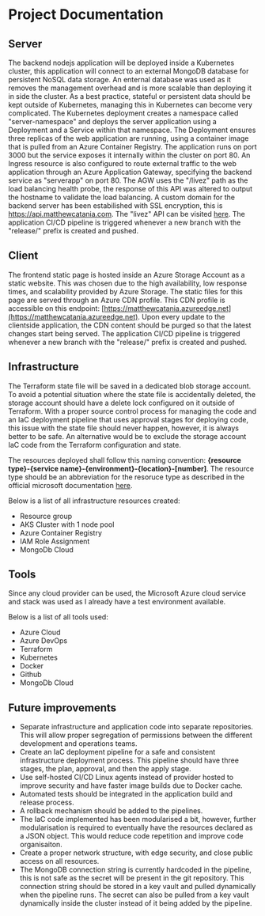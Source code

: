 # Project Documentation

## Server
The backend nodejs application will be deployed inside a Kubernetes cluster, this application will connect to an external MongoDB database for persistent NoSQL data storage. An enternal database was used as it removes the management overhead and is more scalable than deploying it in side the cluster. As a best practice, stateful or persistent data should be kept outside of Kubernetes, managing this in Kubernetes can become very complicated. The Kubernetes deployment creates a namespace called "server-namespace" and deploys the server application using a Deployment and a Service within that namespace. The Deployment ensures three replicas of the web application are running, using a container image that is pulled from an Azure Container Registry. The application runs on port 3000 but the service exposes it internally within the cluster on port 80. An Ingress resource is also configured to route external traffic to the web application through an Azure Application Gateway, specifying the backend service as "serverapp" on port 80. The AGW uses the "/livez" path as the load balancing health probe, the response of this API was altered to output the hostname to validate the load balancing. A custom domain for the backend server has been estabilished with SSL encryption, this is https://api.matthewcatania.com. The "livez" API can be visited [here](https://api.matthewcatania.com/livez). The application CI/CD pipeline is triggered whenever a new branch with the "release/" prefix is created and pushed.

## Client
The frontend static page is hosted inside an Azure Storage Account as a static website. This was chosen due to the high availability, low response times, and scalability provided by Azure Storage. The static files for this page are served through an Azure CDN profile. This CDN profile is accessible on this endpoint: [https://matthewcatania.azureedge.net](https://matthewcatania.azureedge.net). Upon every update to the clientside application, the CDN content should be purged so that the latest changes start being served. The application CI/CD pipeline is triggered whenever a new branch with the "release/" prefix is created and pushed.

## Infrastructure
The Terraform state file will be saved in a dedicated blob storage account. To avoid a potential situation where the state file is accidentally deleted, the storage account should have a delete lock configured on it outside of Terraform. With a proper source control process for managing the code and an IaC deployment pipeline that uses approval stages for deploying code, this issue with the state file should never happen, however, it is always better to be safe. An alternative would be to exclude the storage account IaC code from the Terraform configuration and state.

The resources deployed shall follow this naming convention: **{resource type}-{service name}-{environment}-{location}-\[number\]**. The resource type should be an abbreviation for the resoruce type as described in the official microsoft documentation [here](https://learn.microsoft.com/en-us/azure/cloud-adoption-framework/ready/azure-best-practices/resource-abbreviations).

Below is a list of all infrastructure resources created:
* Resource group
* AKS Cluster with 1 node pool
* Azure Container Registry
* IAM Role Assignment
* MongoDb Cloud

## Tools
Since any cloud provider can be used, the Microsoft Azure cloud service and stack was used as I already have a test environment available.

Below is a list of all tools used:
* Azure Cloud
* Azure DevOps
* Terraform
* Kubernetes
* Docker
* Github
* MongoDb Cloud

## Future improvements
* Separate infrastructure and application code into separate repositories. This will allow proper segregation of permissions between the different development and operations teams.
* Create an IaC deployment pipeline for a safe and consistent infrastructure deployment process. This pipeline should have three stages, the plan, approval, and then the apply stage.
* Use self-hosted CI/CD Linux agents instead of provider hosted to improve security and have faster image builds due to Docker cache.
* Automated tests should be integrated in the application build and release process.
* A rollback mechanism should be added to the pipelines.
* The IaC code implemented has been modularised a bit, however, further modularisation is required to eventually have the resources declared as a JSON object. This would reduce code repetition and improve code organisaiton.
* Create a proper network structure, with edge security, and close public access on all resources. 
* The MongoDB connection string is currently hardcoded in the pipeline, this is not safe as the secret will be present in the git repository. This connection string should be stored in a key vault and pulled dynamically when the pipeline runs. The secret can also be pulled from a key vault dynamically inside the cluster instead of it being added by the pipeline.